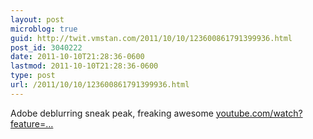 ```yaml
---
layout: post
microblog: true
guid: http://twit.vmstan.com/2011/10/10/123600861791399936.html
post_id: 3040222
date: 2011-10-10T21:28:36-0600
lastmod: 2011-10-10T21:28:36-0600
type: post
url: /2011/10/10/123600861791399936.html
---
```

Adobe deblurring sneak peak, freaking awesome <a href="http://www.youtube.com/watch?feature=player_embedded&v=xxjiQoTp864">youtube.com/watch?feature=…</a>
